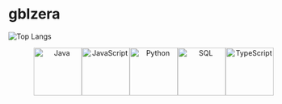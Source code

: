 # gblzera

![Top Langs](https://github-readme-stats.vercel.app/api/top-langs/?username=gblzera&layout=compact&langs_count=10&theme=dark)

<div align="center">
  <div style="display: flex; justify-content: space-around; align-items: center; width: 80%;">
    <img src="https://upload.wikimedia.org/wikipedia/en/3/30/Java_programming_language_logo.svg" alt="Java" style="height: 95px;">
    <img src="https://upload.wikimedia.org/wikipedia/commons/6/6a/JavaScript-logo.png" alt="JavaScript" style="height: 95px;">
    <img src="https://upload.wikimedia.org/wikipedia/commons/c/c3/Python-logo-notext.svg" alt="Python" style="height: 95px;">
    <img src="https://upload.wikimedia.org/wikipedia/commons/8/87/Sql_data_base_with_logo.png" alt="SQL" style="height: 95px;">
    <img src="https://upload.wikimedia.org/wikipedia/commons/4/4c/Typescript_logo_2020.svg" alt="TypeScript" style="height: 95px;">
  </div>
</div>

